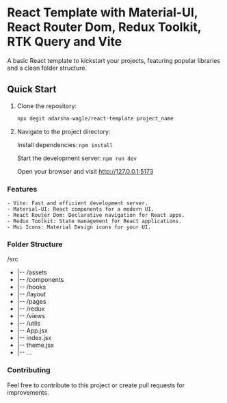 # React Template with Material-UI, React Router Dom, Redux Toolkit, RTK Query and Vite

A basic React template to kickstart your projects, featuring popular libraries and a clean folder structure.

## Quick Start

1. Clone the repository:

   ```bash
   npx degit adarsha-wagle/react-template project_name

   ```

1. Navigate to the project directory:

   Install dependencies:
   `npm install`

   Start the development server:
   `npm run dev`

   Open your browser and visit http://127.0.0.1:5173

### Features

    - Vite: Fast and efficient development server.
    - Material-UI: React components for a modern UI.
    - React Router Dom: Declarative navigation for React apps.
    - Redux Toolkit: State management for React applications.
    - Mui Icons: Material Design icons for your UI.

### Folder Structure

/src

- |-- /assets
- |-- /components
- |-- /hooks
- |-- /layout
- |-- /pages
- |-- /redux
- |-- /views
- |-- /utils
- |-- App.jsx
- |-- index.jsx
- |-- theme.jsx
- |-- ...

### Contributing

Feel free to contribute to this project or create pull requests for improvements.
